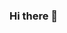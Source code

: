 ### Hi there 👋

<!--
**DXKNIGHT2005MD/DXKNIGHT2005MD** is a ✨ _special_ ✨ repository because its `README.md` (this file) appears on your GitHub profile.

Here are some ideas to get you started:

- 🔭 I’m currently working on ...➳ᴹ̶ᴿ̶᭄𝑫𝑿_𝑲𝑵𝑰𝑮𝑯𝑻 GROUP 
- 🌱 I’m currently learning ...➳ᴹ̶ᴿ̶᭄𝑫𝑿_𝑲𝑵𝑰𝑮𝑯𝑻 GROUP 
- 👯 I’m looking to collaborate on ...➳ᴹ̶ᴿ̶᭄𝑫𝑿_𝑲𝑵𝑰𝑮𝑯𝑻 GROUP
- 🤔 I’m looking for help with ...
- 💬 Ask me about ...i'm student
- 📫 How to reach me: ...knightking399@gmail.com
- 😄 Pronouns: ... 😉
- ⚡ Fun fact: ... 😉
-->
